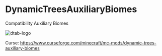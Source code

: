 # DynamicTreesAuxiliaryBiomes
Compatibility Auxiliary Biomes

![dtab-logo](https://user-images.githubusercontent.com/55682433/176370786-c73c17f6-79d2-4bc2-8dba-383c145247d8.png)

Curse: https://www.curseforge.com/minecraft/mc-mods/dynamic-trees-auxiliary-biomes

